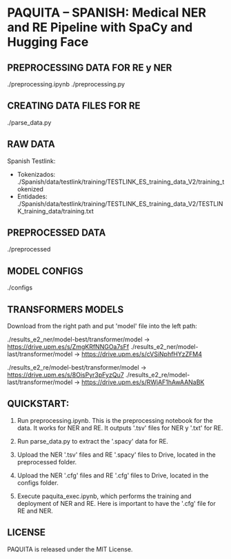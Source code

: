 # PAQUITA – SPANISH: Medical NER and RE Pipeline with SpaCy and Hugging Face

## PREPROCESSING DATA FOR RE y NER
./preprocessing.ipynb
./preprocessing.py

## CREATING DATA FILES FOR RE
./parse_data.py


## RAW DATA
Spanish Testlink:
- Tokenizados: ./Spanish/data/testlink/training/TESTLINK_ES_training_data_V2/training_tokenized
- Entidades: ./Spanish/data/testlink/training/TESTLINK_ES_training_data_V2/TESTLINK_training_data/training.txt


## PREPROCESSED DATA
./preprocessed


## MODEL CONFIGS
./configs


## TRANSFORMERS MODELS 
Download from the right path and put 'model' file into the left path:

./results_e2_ner/model-best/transformer/model -> https://drive.upm.es/s/ZmgKRfNNGOa7sFf
./results_e2_ner/model-last/transformer/model -> https://drive.upm.es/s/cVSiNphfHYzZFM4

./results_e2_re/model-best/transformer/model -> https://drive.upm.es/s/8OisPyr3pFyzQu7
./results_e2_re/model-last/transformer/model -> https://drive.upm.es/s/RWjAF1hAwAANaBK



## QUICKSTART:
1. Run preprocessing.ipynb. This is the preprocessing notebook for the data. It works for NER and RE. It outputs '.tsv' files for NER y '.txt' for RE.

2. Run parse_data.py to extract the '.spacy' data for RE.

3. Upload the NER '.tsv' files and RE '.spacy' files to Drive, located in the preprocessed folder.

4. Upload the NER '.cfg' files and RE '.cfg' files to Drive, located in the configs folder.

5. Execute paquita_exec.ipynb, which performs the training and deployment of NER and RE. Here is important to have the '.cfg' file for RE and NER. 



## LICENSE
PAQUITA is released under the MIT License.
